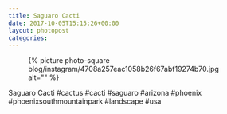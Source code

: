 ```yaml
---
title: Saguaro Cacti
date: 2017-10-05T15:15:26+00:00
layout: photopost
categories:
---
```


<figure class="photo photo--square">
  {% picture photo-square blog/instagram/4708a257eac1058b26f67abf19274b70.jpg alt="" %}
</figure>

Saguaro Cacti
#cactus #cacti #saguaro #arizona #phoenix #phoenixsouthmountainpark #landscape #usa
